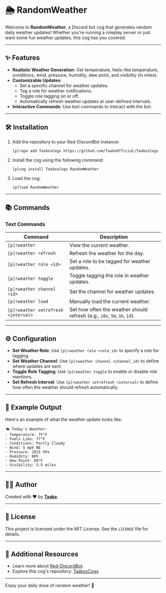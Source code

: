 # 🌦️ RandomWeather

Welcome to **RandomWeather**, a Discord bot cog that generates random daily weather updates! Whether you're running a roleplay server or just want some fun weather updates, this cog has you covered.

---

## ✨ Features

- **Realistic Weather Generation**: Get temperature, feels-like temperature, conditions, wind, pressure, humidity, dew point, and visibility (in miles).
- **Customizable Updates**:
  - Set a specific channel for weather updates.
  - Tag a role for weather notifications.
  - Toggle role tagging on or off.
  - Automatically refresh weather updates at user-defined intervals.
- **Interactive Commands**: Use text commands to interact with the bot.

---

## 🛠️ Installation

1. Add the repository to your Red-DiscordBot instance:
   ```
   [p]repo add TaakosCogs https://github.com/TaakoOfficial/TaakosCogs
   ```
2. Install the cog using the following command:
   ```
   [p]cog install TaakosCogs RandomWeather
   ```
3. Load the cog:
   ```
   [p]load RandomWeather
   ```

---

## 📚 Commands

### Text Commands

| Command                             | Description                                                               |
| ----------------------------------- | ------------------------------------------------------------------------- |
| `[p]rweather`                       | View the current weather.                                                 |
| `[p]rweather refresh`               | Refresh the weather for the day.                                          |
| `[p]rweather role <id>`             | Set a role to be tagged for weather updates.                              |
| `[p]rweather toggle`                | Toggle tagging the role in weather updates.                               |
| `[p]rweather channel <id>`          | Set the channel for weather updates.                                      |
| `[p]rweather load`                  | Manually load the current weather.                                        |
| `[p]rweather setrefresh <interval>` | Set how often the weather should refresh (e.g., `10s`, `5m`, `1h`, `1d`). |

---

## ⚙️ Configuration

- **Set Weather Role**: Use `[p]rweather role <role_id>` to specify a role for tagging.
- **Set Weather Channel**: Use `[p]rweather channel <channel_id>` to define where updates are sent.
- **Toggle Role Tagging**: Use `[p]rweather toggle` to enable or disable role mentions.
- **Set Refresh Interval**: Use `[p]rweather setrefresh <interval>` to define how often the weather should refresh automatically.

---

## 🌟 Example Output

Here's an example of what the weather update looks like:

```
🌤️ Today's Weather:
- Temperature: 75°F
- Feels Like: 77°F
- Conditions: Partly Cloudy
- Wind: 5 mph NE
- Pressure: 1015 hPa
- Humidity: 60%
- Dew Point: 60°F
- Visibility: 5.5 miles
```

---

## 🧑‍💻 Author

Created with ❤️ by [**Taako**](https://github.com/TaakoOfficial).

---

## 📜 License

This project is licensed under the MIT License. See the `LICENSE` file for details.

---

## 🔗 Additional Resources

- Learn more about [Red-DiscordBot](https://github.com/Cog-Creators/Red-DiscordBot/tree/V3/develop).
- Explore this cog's repository: [TaakosCogs](https://github.com/TaakoOfficial/TaakosCogs).

---

Enjoy your daily dose of random weather! 🌈
